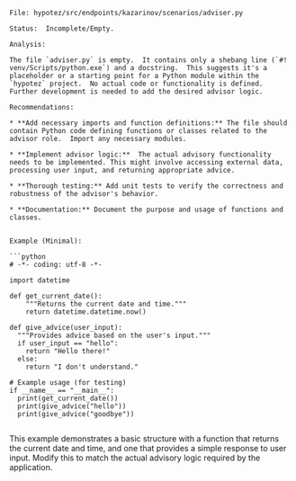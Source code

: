 ```
File: hypotez/src/endpoints/kazarinov/scenarios/adviser.py

Status:  Incomplete/Empty.

Analysis:

The file `adviser.py` is empty.  It contains only a shebang line (`#! venv/Scripts/python.exe`) and a docstring.  This suggests it's a placeholder or a starting point for a Python module within the `hypotez` project.  No actual code or functionality is defined.  Further development is needed to add the desired advisor logic.

Recommendations:

* **Add necessary imports and function definitions:** The file should contain Python code defining functions or classes related to the advisor role.  Import any necessary modules.

* **Implement advisor logic:**  The actual advisory functionality needs to be implemented. This might involve accessing external data, processing user input, and returning appropriate advice.

* **Thorough testing:** Add unit tests to verify the correctness and robustness of the advisor's behavior.

* **Documentation:** Document the purpose and usage of functions and classes.


Example (Minimal):

```python
# -*- coding: utf-8 -*-

import datetime

def get_current_date():
    """Returns the current date and time."""
    return datetime.datetime.now()

def give_advice(user_input):
  """Provides advice based on the user's input."""
  if user_input == "hello":
    return "Hello there!"
  else:
    return "I don't understand."

# Example usage (for testing)
if __name__ == "__main__":
  print(get_current_date())
  print(give_advice("hello"))
  print(give_advice("goodbye"))


```

This example demonstrates a basic structure with a function that returns the current date and time, and one that provides a simple response to user input.  Modify this to match the actual advisory logic required by the application.
```